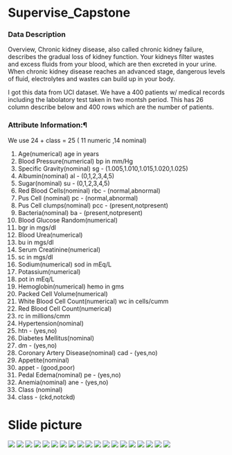 # Supervise_Capstone


### Data Description
Overview, Chronic kidney disease, also called chronic kidney failure, describes the gradual loss of kidney function. Your kidneys filter wastes and excess fluids from your blood, which are then excreted in your urine. When chronic kidney disease reaches an advanced stage, dangerous levels of fluid, electrolytes and wastes can build up in your body.

I got this data from UCI dataset. We have a 400 patients w/ medical records including the labolatory test taken in two montsh period. This has 26 column describe below and 400 rows which are the number of patients.

### Attribute Information:¶
We use 24 + class = 25 ( 11 numeric ,14 nominal)

1. Age(numerical) age in years
2. Blood Pressure(numerical) bp in mm/Hg
3. Specific Gravity(nominal) sg - (1.005,1.010,1.015,1.020,1.025)
4. Albumin(nominal) al - (0,1,2,3,4,5)
5. Sugar(nominal) su - (0,1,2,3,4,5)
6. Red Blood Cells(nominal) rbc - (normal,abnormal)
7. Pus Cell (nominal) pc - (normal,abnormal)
8. Pus Cell clumps(nominal) pcc - (present,notpresent)
9. Bacteria(nominal) ba - (present,notpresent)
10. Blood Glucose Random(numerical)
11. bgr in mgs/dl
12. Blood Urea(numerical)
13. bu in mgs/dl
14. Serum Creatinine(numerical)
15. sc in mgs/dl
16. Sodium(numerical) sod in mEq/L
17. Potassium(numerical)
18. pot in mEq/L
19. Hemoglobin(numerical) hemo in gms
20. Packed Cell Volume(numerical)
21. White Blood Cell Count(numerical) wc in cells/cumm
22. Red Blood Cell Count(numerical)
23. rc in millions/cmm
24. Hypertension(nominal)
25. htn - (yes,no)
26. Diabetes Mellitus(nominal)
27. dm - (yes,no)
28. Coronary Artery Disease(nominal) cad - (yes,no)
29. Appetite(nominal)
30. appet - (good,poor)
31. Pedal Edema(nominal) pe - (yes,no)
32. Anemia(nominal) ane - (yes,no)
33. Class (nominal)
34. class - (ckd,notckd)

# Slide picture

![](CKD%20picture/Annotation%202019-11-26%20161614.png)
![](CKD%20picture/Annotation%202019-11-26%20161709.png)
![](CKD%20picture/Annotation%202019-11-26%20161844.png)
![](CKD%20picture/Annotation%202019-11-26%20161958.png)
![](CKD%20picture/Annotation%202019-11-26%20162038.png)
![](CKD%20picture/Annotation%202019-11-26%20162146.png)
![](CKD%20picture/Annotation%202019-11-26%20162237.png)
![](CKD%20picture/Annotation%202019-11-26%20162309.png)
![](CKD%20picture/Annotation%202019-11-26%20162400.png)
![](CKD%20picture/Annotation%202019-11-26%20162428.png)
![](CKD%20picture/Annotation%202019-11-26%20162516.png)
![](CKD%20picture/Annotation%202019-11-26%20162549.png)
![](CKD%20picture/Annotation%202019-11-26%20162644.png)
![](CKD%20picture/Annotation%202019-11-26%20161958.png)
![](CKD%20picture/Annotation%202019-11-26%20161958.png)
![](CKD%20picture/Annotation%202019-11-26%20161958.png)
![](CKD%20picture/Annotation%202019-11-26%20161958.png)
![](CKD%20picture/Annotation%202019-11-26%20161958.png)
![](CKD%20picture/Annotation%202019-11-26%20161958.png)


